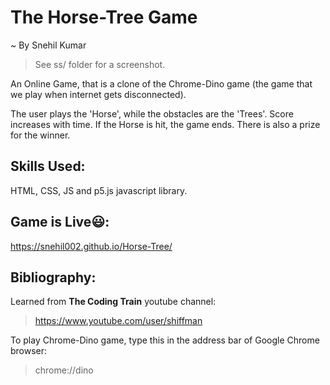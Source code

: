 # The Horse-Tree Game
~ By Snehil Kumar

>See ss/ folder for a screenshot.

An Online Game, that is a clone of the Chrome-Dino game (the game that we play when internet gets disconnected).

The user plays the 'Horse', while the obstacles are the 'Trees'. Score increases with time. If the Horse is hit, the game ends. There is also a prize for the winner.

## Skills Used:
HTML, CSS, JS and p5.js javascript library.

## Game is Live😃:
https://snehil002.github.io/Horse-Tree/

## Bibliography:
Learned from **The Coding Train** youtube channel:
>https://www.youtube.com/user/shiffman

To play Chrome-Dino game, type this in the address bar of Google Chrome browser:
>chrome://dino